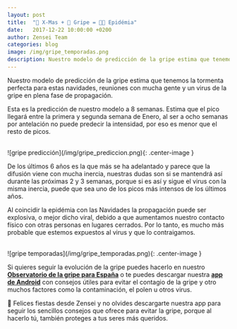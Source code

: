 ```yaml
---
layout: post
title:  "🎄 X-Mas + 👾 Gripe = 🚀🤒 Epidémia"
date:   2017-12-22 10:00:00 +0200
author: Zensei Team
categories: blog 
image: /img/gripe_temporadas.png
description: Nuestro modelo de predicción de la gripe estima que tenemos la tormenta perfecta para estas navidades...
---
```


Nuestro modelo de predicción de la gripe estima que tenemos la tormenta perfecta para estas navidades, reuniones con mucha gente y un virus de la gripe en plena fase de propagación. 

Esta es la predicción de nuestro modelo a 8 semanas. Estima que el pico llegará entre la primera y segunda semana de Enero, al ser a ocho semanas por antelación no puede predecir la intensidad, por eso es menor que el resto de picos.

<br>
![gripe predicción](/img/gripe_prediccion.png){: .center-image }
<br>

De los últimos 6 años es la que más se ha adelantado y parece que la difusión viene con mucha inercia, nuestras dudas son si se mantendrá así durante las próximas 2 y 3 semanas, porque si es así y sigue el virus con la misma inercia, puede que sea uno de los picos más intensos de los últimos años. 

Al coincidir la epidémia con las Navidades la propagación puede ser explosiva, o mejor dicho viral, debido a que aumentamos nuestro contacto físico con otras personas en lugares cerrados. Por lo tanto, es mucho más probable que estemos expuestos al virus y que lo contraigamos. 

<br>
![gripe temporadas](/img/gripe_temporadas.png){: .center-image }
<br>

Si quieres seguir la evolución de la gripe puedes hacerlo en nuestro **[Observatorio de la gripe para España](https://zenseiapp.com/gripe)** o te puedes descargar nuestra **[app de Android](https://play.google.com/store/apps/details?id=com.zenseiapp.galenvs&hl=es)** con consejos útiles para evitar el contagio de la gripe y otro muchos factores como la contaminación, el polen u otros virus.

🎉 Felices fiestas desde Zensei y no olvides descargarte nuestra app para seguir los sencillos consejos que ofrece para evitar la gripe, porque al hacerlo tú, también proteges a tus seres más queridos.
